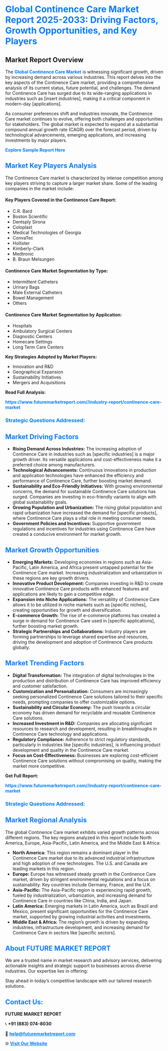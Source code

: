 <h1 style="color: #007BFF;">Global Continence Care Market Report 2025-2033: Driving Factors, Growth Opportunities, and Key Players</h1>

<section id="overview">
<h2>Market Report Overview</h2>
<p>The <a href="https://www.futuremarketreport.com//industry-report/continence-care-market" style="color: #007BFF; text-decoration: none;"><strong>Global Continence Care Market</strong></a> is witnessing significant growth, driven by increasing demand across various industries. This report delves into the key aspects of the Continence Care market, providing a comprehensive analysis of its current status, future potential, and challenges. The demand for Continence Care has surged due to its wide-ranging applications in industries such as [insert industries], making it a critical component in modern-day [applications].</p>
<p>As consumer preferences shift and industries innovate, the Continence Care market continues to evolve, offering both challenges and opportunities for stakeholders. The global market is expected to expand at a substantial compound annual growth rate (CAGR) over the forecast period, driven by technological advancements, emerging applications, and increasing investments by major players.</p>
</section>

<section id="overview">
<p><a href="https://www.futuremarketreport.com//request-sample/reportId=82826" style="color: #007BFF; text-decoration: none;"><strong>Explore Sample Report Here</strong></a></p>
</section>

<section id="key-players">
<h2 style="color: #007BFF;">Market Key Players Analysis</h2>
<p>The Continence Care market is characterized by intense competition among key players striving to capture a larger market share. Some of the leading companies in the market include:</p>
<h4>Key Players Covered in the Continence Care Report:</h4>
<ul><li>C.R. Bard</li><li>Boston Scientific</li><li>Dentsply Sirona</li><li>Coloplast</li><li>Medical Technologies of Georgia</li><li>ConvaTec</li><li>Hollister</li><li>Kimberly-Clark</li><li>Medtronic</li><li>B. Braun Melsungen</li></ul>
<h4>Continence Care Market Segmentation by Type:</h4>
<ul><li>Intermittent Catheters</li><li>Urinary Bags</li><li>Male External Catheters</li><li>Bowel Management</li><li>Others</li></ul>

<h4>Continence Care Market Segmentation by Application:</h4>
<ul><li>Hospitals</li><li>Ambulatory Surgical Centers</li><li>Diagnostic Centers</li><li>Homecare Settings</li><li>Long Term Care Centers</li></ul>
<p><strong>Key Strategies Adopted by Market Players:</strong></p>
<ul>
<li>Innovation and R&D</li>
<li>Geographical Expansion</li>
<li>Sustainability Initiatives</li>
<li>Mergers and Acquisitions</li>
</ul>
</section>

<section>
<p><strong>Read Full Analysis: </strong></p><a href="https://www.futuremarketreport.com//industry-report/continence-care-market" style="color: #007BFF; text-decoration: none;"><strong>https://www.futuremarketreport.com//industry-report/continence-care-market</strong></a>
<h3 style="color: #007BFF;">Strategic Questions Addressed:</h3>
</section>

<section id="driving-factors">
<h2 style="color: #007BFF;">Market Driving Factors</h2>
<ul>
<li><strong>Rising Demand Across Industries:</strong> The increasing adoption of Continence Care in industries such as [specific industries] is a major growth driver. Its versatile applications and cost-effectiveness make it a preferred choice among manufacturers.</li>
<li><strong>Technological Advancements:</strong> Continuous innovations in production and application technologies have enhanced the efficiency and performance of Continence Care, further boosting market demand.</li>
<li><strong>Sustainability and Eco-Friendly Initiatives:</strong> With growing environmental concerns, the demand for sustainable Continence Care solutions has surged. Companies are investing in eco-friendly variants to align with global sustainability goals.</li>
<li><strong>Growing Population and Urbanization:</strong> The rising global population and rapid urbanization have increased the demand for [specific products], where Continence Care plays a vital role in meeting consumer needs.</li>
<li><strong>Government Policies and Incentives:</strong> Supportive government regulations and incentives for industries using Continence Care have created a conducive environment for market growth.</li>
</ul>
</section>

<section id="growth-opportunities">
<h2 style="color: #007BFF;">Market Growth Opportunities</h2>
<ul>
<li><strong>Emerging Markets:</strong> Developing economies in regions such as Asia-Pacific, Latin America, and Africa present untapped potential for the Continence Care market. Increasing industrialization and urbanization in these regions are key growth drivers.</li>
<li><strong>Innovative Product Development:</strong> Companies investing in R&D to create innovative Continence Care products with enhanced features and applications are likely to gain a competitive edge.</li>
<li><strong>Expansion into Niche Applications:</strong> The versatility of Continence Care allows it to be utilized in niche markets such as [specific niches], creating opportunities for growth and diversification.</li>
<li><strong>E-commerce Growth:</strong> The rise of e-commerce platforms has created a surge in demand for Continence Care used in [specific applications], further boosting market growth.</li>
<li><strong>Strategic Partnerships and Collaborations:</strong> Industry players are forming partnerships to leverage shared expertise and resources, driving the development and adoption of Continence Care products globally.</li>
</ul>
</section>

<section id="trending-factors">
<h2 style="color: #007BFF;">Market Trending Factors</h2>
<ul>
<li><strong>Digital Transformation:</strong> The integration of digital technologies in the production and distribution of Continence Care has improved efficiency and customer satisfaction.</li>
<li><strong>Customization and Personalization:</strong> Consumers are increasingly seeking personalized Continence Care solutions tailored to their specific needs, prompting companies to offer customizable options.</li>
<li><strong>Sustainability and Circular Economy:</strong> The push towards a circular economy has driven demand for recyclable and reusable Continence Care solutions.</li>
<li><strong>Increased Investment in R&D:</strong> Companies are allocating significant resources to research and development, resulting in breakthroughs in Continence Care technology and applications.</li>
<li><strong>Regulatory Compliance:</strong> Adherence to strict regulatory standards, particularly in industries like [specific industries], is influencing product development and quality in the Continence Care market.</li>
<li><strong>Focus on Cost-Effectiveness:</strong> Businesses are exploring cost-efficient Continence Care solutions without compromising on quality, making the market more competitive.</li>
</ul>
</section>

<section>
<p><strong>Get Full Report: </strong></p><a href="https://www.futuremarketreport.com//industry-report/continence-care-market" style="color: #007BFF; text-decoration: none;"><strong>https://www.futuremarketreport.com//industry-report/continence-care-market</strong></a>
<h3 style="color: #007BFF;">Strategic Questions Addressed:</h3>
</section>


<section id="regional-analysis">
<h2 style="color: #007BFF;">Market Regional Analysis</h2>
<p>The global Continence Care market exhibits varied growth patterns across different regions. The key regions analyzed in this report include North America, Europe, Asia-Pacific, Latin America, and the Middle East & Africa:</p>
<ul>
<li><strong>North America:</strong> This region remains a dominant player in the Continence Care market due to its advanced industrial infrastructure and high adoption of new technologies. The U.S. and Canada are leading markets in this region.</li>
<li><strong>Europe:</strong> Europe has witnessed steady growth in the Continence Care market, driven by stringent environmental regulations and a focus on sustainability. Key countries include Germany, France, and the U.K.</li>
<li><strong>Asia-Pacific:</strong> The Asia-Pacific region is experiencing rapid growth, fueled by industrialization, urbanization, and increasing demand for Continence Care in countries like China, India, and Japan.</li>
<li><strong>Latin America:</strong> Emerging markets in Latin America, such as Brazil and Mexico, present significant opportunities for the Continence Care market, supported by growing industrial activities and investments.</li>
<li><strong>Middle East & Africa:</strong> The region’s growth is driven by expanding industries, infrastructure development, and increasing demand for Continence Care in sectors like [specific sectors].</li>
</ul>
</section>

<footer>
<h2 style="color: #007BFF;">About FUTURE MARKET REPORT</h2>
<p>We are a trusted name in market research and advisory services, delivering actionable insights and strategic support to businesses across diverse industries. Our expertise lies in offering:</p>

<p>Stay ahead in today’s competitive landscape with our tailored research solutions.</p>

<h2 style="color: #007BFF;">Contact Us:</h2>
<p><strong>FUTURE MARKET REPORT</strong></p>
<p>📞 <strong>+91 (883) 074-8030</strong></p>
<p>📧 <strong><a href="mailto:help@futuremarketreport.com" style="color: #007BFF;">help@futuremarketreport.com</a></strong></p>
<p>🌐 <strong><a href="https://www.futuremarketreport.com/" style="color: #007BFF;">Visit Our Website</a></strong></p>
</footer>